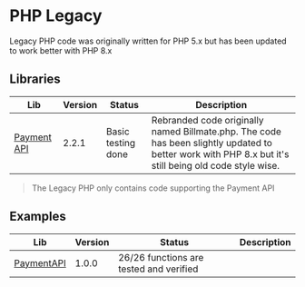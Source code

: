 # PHP Legacy

Legacy PHP code was originally written for PHP 5.x but has been updated to work better with PHP 8.x

## Libraries

| Lib                           | Version | Status             | Description                                                                                                                                            |
| ----------------------------- | ------- | ------------------ | ------------------------------------------------------------------------------------------------------------------------------------------------------ |
| [Payment API](PaymentAPI.php) | 2.2.1   | Basic testing done | Rebranded code originally named Billmate.php. The code has been slightly updated to better work with PHP 8.x but it's still being old code style wise. |

> The Legacy PHP only contains code supporting the Payment API

## Examples

| Lib                     | Version | Status                                  | Description |
| ----------------------- | ------- | --------------------------------------- | ----------- |
| [PaymentAPI](examples/) | 1.0.0   | 26/26 functions are tested and verified |             |
